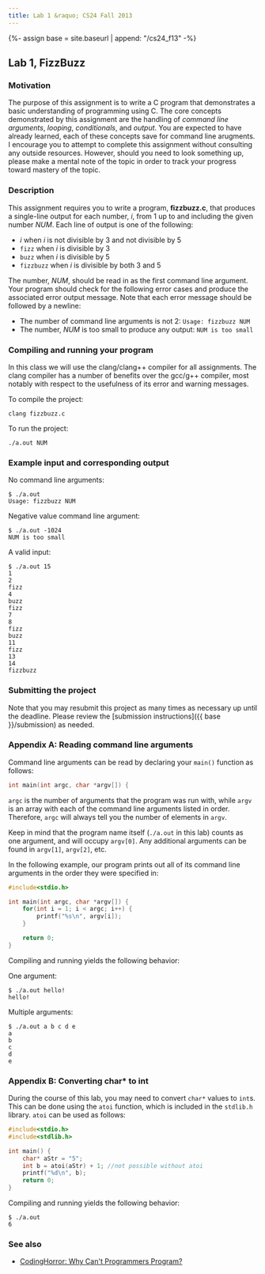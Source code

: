 ```yaml
---
title: Lab 1 &raquo; CS24 Fall 2013
---
```

{%- assign base = site.baseurl | append: "/cs24_f13" -%}
## Lab 1, FizzBuzz

### Motivation

The purpose of this assignment is to write a C program that demonstrates a
basic understanding of programming using C. The core concepts demonstrated by
this assignment are the handling of _command line arguments_, _looping_,
_conditionals_, and _output_. You are expected to have already learned, each of
these concepts save for command line arugments. I encourage you to attempt to
complete this assignment without consulting any outside resources. However,
should you need to look something up, please make a mental note of the topic in
order to track your progress toward mastery of the topic.


### Description

This assignment requires you to write a program, __fizzbuzz.c__, that
produces a single-line output for each number, _i_, from 1 up to and including
the given number _NUM_. Each line of output is one of the following:

* _i_ when _i_ is not divisible by 3 and not divisible by 5
* `fizz` when _i_ is divisible by 3
* `buzz` when _i_ is divisible by 5
* `fizzbuzz` when _i_ is divisible by both 3 and 5

The number, _NUM_, should be read in as the first command line argument. Your
program should check for the following error cases and produce the associated
error output message. Note that each error message should be followed by a
newline:

* The number of command line arguments is not 2: `Usage: fizzbuzz NUM`
* The number, _NUM_ is too small to produce any output: `NUM is too small`



### Compiling and running your program

In this class we will use the clang/clang++ compiler for all assignments. The
clang compiler has a number of benefits over the gcc/g++ compiler, most notably
with respect to the usefulness of its error and warning messages.

To compile the project:

    clang fizzbuzz.c

To run the project:

    ./a.out NUM


### Example input and corresponding output

No command line arguments:

    $ ./a.out
    Usage: fizzbuzz NUM

Negative value command line argument:

    $ ./a.out -1024
    NUM is too small


A valid input:

    $ ./a.out 15
    1
    2
    fizz
    4
    buzz
    fizz
    7
    8
    fizz
    buzz
    11
    fizz
    13
    14
    fizzbuzz


### Submitting the project

Note that you may resubmit this project as many times as necessary up until the
deadline. Please review the [submission instructions]({{ base }}/submission) as
needed.


### Appendix A: Reading command line arguments

Command line arguments can be read by declaring your `main()` function as
follows:

```c++
int main(int argc, char *argv[]) {
```

`argc` is the number of arguments that the program was run with, while `argv`
is an array with each of the command line arguments listed in order.
Therefore, `argc` will always tell you the number of elements in `argv`.

Keep in mind that the program name itself (`./a.out` in this lab) counts as one
argument, and will occupy `argv[0]`.  Any additional arguments can be found in
`argv[1]`, `argv[2]`, etc.

In the following example, our program prints out all of its command line
arguments in the order they were specified in:

```c++
#include<stdio.h>

int main(int argc, char *argv[]) {
    for(int i = 1; i < argc; i++) {
        printf("%s\n", argv[i]);
    }

    return 0;
}
```

Compiling and running yields the following behavior:

One argument:

    $ ./a.out hello!
    hello!

Multiple arguments:

    $ ./a.out a b c d e
    a
    b
    c
    d
    e


### Appendix B: Converting char* to int

During the course of this lab, you may need to convert `char*` values to
`int`s.  This can be done using the `atoi` function, which is included in the
`stdlib.h` library.  `atoi` can be used as follows:

```c++
#include<stdio.h>
#include<stdlib.h>

int main() {
    char* aStr = "5";
    int b = atoi(aStr) + 1; //not possible without atoi
    printf("%d\n", b);
    return 0;
}
```

Compiling and running yields the following behavior:

    $ ./a.out
    6


### See also

* [CodingHorror: Why Can't Programmers Program?](https://blog.codinghorror.com/why-cant-programmers-program/)
